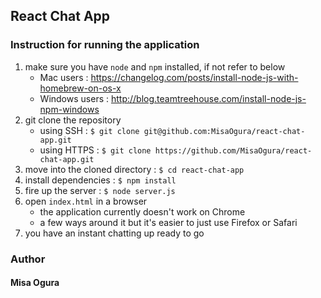## React Chat App

### Instruction for running the application

1. make sure you have `node` and `npm` installed, if not refer to below
    - Mac users : https://changelog.com/posts/install-node-js-with-homebrew-on-os-x
    - Windows users : http://blog.teamtreehouse.com/install-node-js-npm-windows
2. git clone the repository
    - using SSH : `$ git clone git@github.com:MisaOgura/react-chat-app.git`
    - using HTTPS : `$ git clone https://github.com/MisaOgura/react-chat-app.git`
3. move into the cloned directory : `$ cd react-chat-app`
4. install dependencies : `$ npm install`
5. fire up the server : `$ node server.js`
6. open `index.html` in a browser
    - the application currently doesn't work on Chrome
    - a few ways around it but it's easier to just use Firefox or Safari
7. you have an instant chatting up ready to go

### Author
#### Misa Ogura